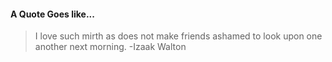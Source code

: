 #### A Quote Goes like...
> I love such mirth as does not make friends ashamed to look upon one another next morning.
> -Izaak Walton
